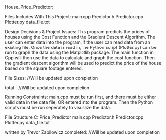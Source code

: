 House_Price_Predictor:

Files Includes With This Project: 
  main.cpp
  Predictor.h
  Predictor.cpp
  Plotter.py
  data_file.txt

Design Decisions & Project Issues: 
  This program predicts the prices of houses using the Cost Function and the Gradient Descent Algorithm. The user can enter data into the program, if the user can read data from
  an existing file. Once the data is read in, the Python script (Plotter.py) can be run to graph the data using the Matplotlib package. The main function in Cpp will then 
  use the data to calculate and graph the cost function. Then the gradient descent algorithm will be used to predict the price of the house based on the square footage entered.

File Sizes:
  //Will be updated upon completion

total - //Will be updated upon completion

Running Constraints: 
  main.cpp must be run first, and there must be either valid data in the data file, OR entered into the program. 
  Then the Python scripts must be run seperately to visualize the data.

File Structure
C:
  Price_Predictor
    main.cpp
    Predictor.h
    Predictor.cpp
    Plotter.py
    data_file.txt
    
written by Trevor Zabilowicz completed: //Will be updated upon completion
